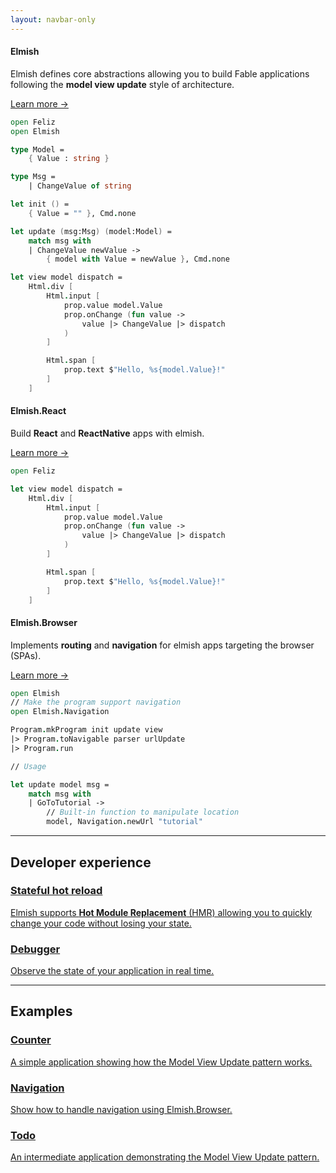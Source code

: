 ```yaml
---
layout: navbar-only
---
```



<div class="container mt-5" data-disable-copy-button="true">
    <!-- <section class="section">
        <h2 class="title is-2 has-text-primary has-text-centered">
            Thoth.Json
        </h2>
        <p class="content is-size-5 has-text-centered">
            JSON the simple and safe way
        </p>
    </section> -->
    <section class="section selling-points">


<div class="selling-point">
    <div class="selling-point-header">
        <h4 class="title has-text-primary">
            Elmish
        </h4>
        <div class="content is-size-5 mb-3">

Elmish defines core abstractions allowing you to build Fable applications following the **model view update** style of architecture.
        </div>
        <a href="https://elmish.github.io/elmish/">
            Learn more →
        </a>
    </div>
    <div class="selling-point-showcase content">

```fs
open Feliz
open Elmish

type Model =
    { Value : string }

type Msg =
    | ChangeValue of string

let init () =
    { Value = "" }, Cmd.none

let update (msg:Msg) (model:Model) =
    match msg with
    | ChangeValue newValue ->
        { model with Value = newValue }, Cmd.none

let view model dispatch =
    Html.div [
        Html.input [
            prop.value model.Value
            prop.onChange (fun value ->
                value |> ChangeValue |> dispatch
            )
        ]

        Html.span [
            prop.text $"Hello, %s{model.Value}!"
        ]
    ]
```
</div>
</div>


<div class="selling-point">
    <div class="selling-point-header">
        <h4 class="title has-text-primary">
            Elmish.React
        </h4>
        <div class="content is-size-5 mb-3">

Build **React** and **ReactNative** apps with elmish.
        </div>
        <a href="https://elmish.github.io/react/">
            Learn more →
        </a>
    </div>
    <div class="selling-point-showcase content">

```fs
open Feliz

let view model dispatch =
    Html.div [
        Html.input [
            prop.value model.Value
            prop.onChange (fun value ->
                value |> ChangeValue |> dispatch
            )
        ]

        Html.span [
            prop.text $"Hello, %s{model.Value}!"
        ]
    ]
```
</div>
</div>


<div class="selling-point">
    <div class="selling-point-header">
        <h4 class="title has-text-primary">
            Elmish.Browser
        </h4>
        <div class="content is-size-5 mb-3">

Implements **routing** and **navigation** for elmish apps targeting the browser (SPAs).
        </div>
        <a href="https://elmish.github.io/browser/">
            Learn more →
        </a>
    </div>
    <div class="selling-point-showcase content">

```fs
open Elmish
// Make the program support navigation
open Elmish.Navigation

Program.mkProgram init update view
|> Program.toNavigable parser urlUpdate
|> Program.run

// Usage

let update model msg =
    match msg with
    | GoToTutorial ->
        // Built-in function to manipulate location
        model, Navigation.newUrl "tutorial"
```
</div>
</div>


</div>

<hr>

<section class="section">

<h2 class="title has-text-centered mb-6">Developer experience</h2>


<div class="feature-grid container">
    <div class="feature-header">
    </div>
    <div class="feature-grid-features">
        <div>
            <a href="https://elmish.github.io/hmr/">
                <span class="icon is-large">
                    <i class="fas fa-forward fa-2x"></i>
                </span>
                <h3>Stateful hot reload</h3>
                <p>
                Elmish supports <strong>Hot Module Replacement</strong  > (HMR) allowing you to quickly change your code without losing your state.
                </p>
            </a>
        </div>
        <div>
            <a href="https://elmish.github.io/debugger/">
                <span class="icon is-large">
                    <i class="fas fa-bug fa-2x"></i>
                </span>
                <h3>Debugger</h3>
                <p>
                Observe the state of your application in real time.
                </p>
            </a>
        </div>
    </div>
</div>

</section>

<hr>

<section class="section">

<h2 class="title has-text-centered">Examples</h2>


<div class="feature-grid container">
    <div class="feature-header">
    </div>
    <div class="feature-grid-features">
        <div>
            <a href="https://elmish.github.io/sample-react-counter/">
                <h3>Counter</h3>
                <p>
                A simple application showing how the Model View Update pattern works.
                </p>
            </a>
        </div>
        <div>
            <a href="https://elmish.github.io/sample-react-navigation/#home">
                <h3>Navigation</h3>
                <p>
                Show how to handle navigation using Elmish.Browser.
                </p>
            </a>
        </div>
        <div>
            <a href="https://elmish.github.io/sample-react-todomvc/">
                <h3>Todo</h3>
                <p>
                An intermediate application demonstrating the Model View Update pattern.
                </p>
            </a>
        </div>
    </div>
</div>

</section>
